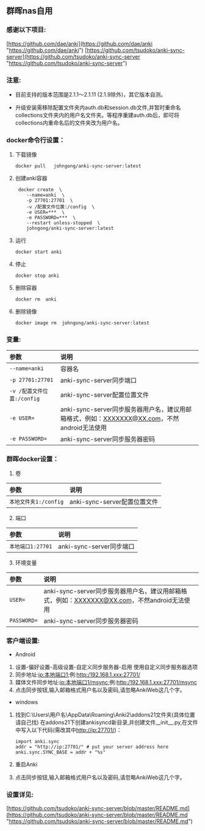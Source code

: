 ## 群晖nas自用

### 感谢以下项目:

[https://github.com/dae/anki](https://github.com/dae/anki "https://github.com/dae/anki")
[https://github.com/tsudoko/anki-sync-server](https://github.com/tsudoko/anki-sync-server "https://github.com/tsudoko/anki-sync-server")

### 注意:
* 目前支持的版本范围是2.1.1〜2.1.11 (2.1.9除外)，其它版本自测。

* 升级安装需移除配置文件夹内auth.db和session.db文件,并暂时重命名collections文件夹内的用户名文件夹。等程序重建auth.db后，即可将collections内重命名后的文件夹改为用户名。

### docker命令行设置：

1. 下载镜像

       docker pull   johngong/anki-sync-server:latest

2. 创建anki容器

        docker create  \
           --name=anki  \
           -p 27701:27701  \
           -v /配置文件位置:/config  \
           -e USER=***  \
           -e PASSWORD=***  \
           --restart unless-stopped  \
           johngong/anki-sync-server:latest

3. 运行

       docker start anki

4. 停止

       docker stop anki

5. 删除容器

       docker rm  anki

6. 删除镜像

       docker image rm  johngong/anki-sync-server:latest

### 变量:

|参数|说明|
|:-|:-|
| `--name=anki` |容器名|
| `-p 27701:27701` |anki-sync-server同步端口|
| `-v /配置文件位置:/config` |anki-sync-server配置位置文件|
| `-e USER=` |anki-sync-server同步服务器用户名，建议用邮箱格式，例如：XXXXXXX@XX.com，不然android无法使用|
| `-e PASSWORD=` |anki-sync-server同步服务器密码|

### 群晖docker设置：

1. 卷

|参数|说明|
|:-|:-|
| `本地文件夹1:/config` |anki-sync-server配置位置文件|

2. 端口

|参数|说明|
|:-|:-|
| `本地端口1:27701` |anki-sync-server同步端口|

3. 环境变量

|参数|说明|
|:-|:-|
| `USER=` |anki-sync-server同步服务器用户名，建议用邮箱格式，例如：XXXXXXX@XX.com，不然android无法使用|
| `PASSWORD=` |anki-sync-server同步服务器密码|

### 客户端设置:

* Android

1. 设置-偏好设置-高级设置-自定义同步服务器-启用 使用自定义同步服务器选项
2. 同步地址:[ip:本地端口1](ip:本地端口1 "ip:本地端口1");例:[http:/192.168.1.xxx:27701/](http:/192.168.1.xxx:27701/ "http:/192.168.1.xxx:27701/")
3. 媒体文件同步地址:[ip:本地端口1/msync](ip:本地端口1/msync "ip:本地端口1/msync");例:[http:/192.168.1.xxx:27701/msync](http:/192.168.1.xxx:27701/msync "http:/192.168.1.xxx:27701/msync")
4. 点击同步按钮,输入邮箱格式用户名以及密码,请忽略AnkiWeb这几个字。

* windows

1. 找到C:\Users\用户名\AppData\Roaming\Anki2\addons21文件夹(具体位置请自己找) 在addons21下创建ankisyncd新目录,并创建文件\_\_init\_\_.py,在文件中写入以下代码(需改其中[http://ip:27701/](http://ip:27701/ "http://ip:27701/"))：

       import anki.sync
       addr = "http://ip:27701/" # put your server address here
       anki.sync.SYNC_BASE = addr + "%s"
2. 重启Anki
3. 点击同步按钮,输入邮箱格式用户名以及密码,请忽略AnkiWeb这几个字。

### 设置详见:

[https://github.com/tsudoko/anki-sync-server/blob/master/README.md](https://github.com/tsudoko/anki-sync-server/blob/master/README.md "https://github.com/tsudoko/anki-sync-server/blob/master/README.md")
